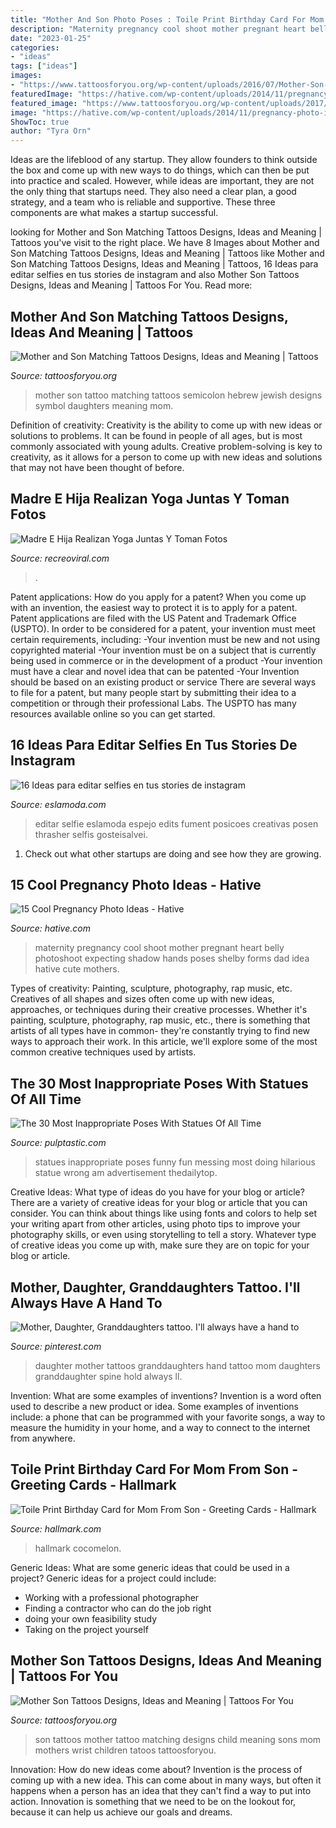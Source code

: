 ```yaml
---
title: "Mother And Son Photo Poses : Toile Print Birthday Card For Mom From Son"
description: "Maternity pregnancy cool shoot mother pregnant heart belly photoshoot expecting shadow hands poses shelby forms dad idea hative cute mothers"
date: "2023-01-25"
categories:
- "ideas"
tags: ["ideas"]
images:
- "https://www.tattoosforyou.org/wp-content/uploads/2016/07/Mother-Son-Tattoos-Small.jpg"
featuredImage: "https://hative.com/wp-content/uploads/2014/11/pregnancy-photo-ideas/15-cool-pregnancy-photo-ideas.jpg"
featured_image: "https://www.tattoosforyou.org/wp-content/uploads/2017/06/Matching-Tattoo-Ideas-for-Mother-and-Son.jpg"
image: "https://hative.com/wp-content/uploads/2014/11/pregnancy-photo-ideas/15-cool-pregnancy-photo-ideas.jpg"
ShowToc: true
author: "Tyra Orn"
---
```



Ideas are the lifeblood of any startup. They allow founders to think outside the box and come up with new ways to do things, which can then be put into practice and scaled. However, while ideas are important, they are not the only thing that startups need. They also need a clear plan, a good strategy, and a team who is reliable and supportive. These three components are what makes a startup successful.

	

		
looking for Mother and Son Matching Tattoos Designs, Ideas and Meaning | Tattoos you've visit to the right place. We have 8 Images about Mother and Son Matching Tattoos Designs, Ideas and Meaning | Tattoos like Mother and Son Matching Tattoos Designs, Ideas and Meaning | Tattoos, 16 Ideas para editar selfies en tus stories de instagram and also Mother Son Tattoos Designs, Ideas and Meaning | Tattoos For You. Read more:
		
    
## Mother And Son Matching Tattoos Designs, Ideas And Meaning | Tattoos

<img loading=lazy src="https://www.tattoosforyou.org/wp-content/uploads/2017/06/Matching-Tattoo-Ideas-for-Mother-and-Son.jpg" onerror="this.onerror=null;this.src='https://tse3.mm.bing.net/th?id=OIP.g7Pne_asmbdXN2pKFNbnuwAAAA&amp;pid=15.1';" alt="Mother and Son Matching Tattoos Designs, Ideas and Meaning | Tattoos">

_Source: tattoosforyou.org_

>mother son tattoo matching tattoos semicolon hebrew jewish designs symbol daughters meaning mom. 

	

Definition of creativity:
Creativity is the ability to come up with new ideas or solutions to problems. It can be found in people of all ages, but is most commonly associated with young adults. Creative problem-solving is key to creativity, as it allows for a person to come up with new ideas and solutions that may not have been thought of before.

    
## Madre E Hija Realizan Yoga Juntas Y Toman Fotos

<img loading=lazy src="https://www.recreoviral.com/wp-content/uploads/2015/01/043.jpg" onerror="this.onerror=null;this.src='https://tse3.mm.bing.net/th?id=OIP.InUXV_T68PROKrpoAxc6eQHaHa&amp;pid=15.1';" alt="Madre E Hija Realizan Yoga Juntas Y Toman Fotos">

_Source: recreoviral.com_

>. 

	

Patent applications: How do you apply for a patent?
When you come up with an invention, the easiest way to protect it is to apply for a patent. Patent applications are filed with the US Patent and Trademark Office (USPTO). In order to be considered for a patent, your invention must meet certain requirements, including: 
-Your invention must be new and not using copyrighted material
-Your invention must be on a subject that is currently being used in commerce or in the development of a product
-Your invention must have a clear and novel idea that can be patented
-Your Invention should be based on an existing product or service There are several ways to file for a patent, but many people start by submitting their idea to a competition or through their professional Labs. The USPTO has many resources available online so you can get started.

    
## 16 Ideas Para Editar Selfies En Tus Stories De Instagram

<img loading=lazy src="https://eslamoda.com/wp-content/uploads/sites/2/2018/03/ideas-editar-fotos-snapchat.jpg" onerror="this.onerror=null;this.src='https://tse4.mm.bing.net/th?id=OIP.5uQ6zlx1h0jfERCe98JpngHaJ4&amp;pid=15.1';" alt="16 Ideas para editar selfies en tus stories de instagram">

_Source: eslamoda.com_

>editar selfie eslamoda espejo edits fument posicoes creativas posen thrasher selfis gosteisalvei. 

	

1. Check out what other startups are doing and see how they are growing.

    
## 15 Cool Pregnancy Photo Ideas - Hative

<img loading=lazy src="https://hative.com/wp-content/uploads/2014/11/pregnancy-photo-ideas/15-cool-pregnancy-photo-ideas.jpg" onerror="this.onerror=null;this.src='https://tse4.mm.bing.net/th?id=OIP.mvGAmYevFz5_8FiHguZe6wHaKx&amp;pid=15.1';" alt="15 Cool Pregnancy Photo Ideas - Hative">

_Source: hative.com_

>maternity pregnancy cool shoot mother pregnant heart belly photoshoot expecting shadow hands poses shelby forms dad idea hative cute mothers. 

	

Types of creativity: Painting, sculpture, photography, rap music, etc.
Creatives of all shapes and sizes often come up with new ideas, approaches, or techniques during their creative processes. Whether it's painting, sculpture, photography, rap music, etc., there is something that artists of all types have in common- they're constantly trying to find new ways to approach their work. In this article, we'll explore some of the most common creative techniques used by artists.

    
## The 30 Most Inappropriate Poses With Statues Of All Time

<img loading=lazy src="https://i1.wp.com/pulptastic.com/wp-content/uploads/2014/07/fun-with-statues-0.jpg?resize=500%2C884" onerror="this.onerror=null;this.src='https://tse4.mm.bing.net/th?id=OIP.AF2ucmKSK3b8lKuAodyH3QHaNG&amp;pid=15.1';" alt="The 30 Most Inappropriate Poses With Statues Of All Time">

_Source: pulptastic.com_

>statues inappropriate poses funny fun messing most doing hilarious statue wrong am advertisement thedailytop. 

	

Creative Ideas: What type of ideas do you have for your blog or article?
There are a variety of creative ideas for your blog or article that you can consider. You can think about things like using fonts and colors to help set your writing apart from other articles, using photo tips to improve your photography skills, or even using storytelling to tell a story. Whatever type of creative ideas you come up with, make sure they are on topic for your blog or article.

    
## Mother, Daughter, Granddaughters Tattoo. I&#039;ll Always Have A Hand To

<img loading=lazy src="https://i.pinimg.com/736x/fb/16/96/fb1696f5247946796dc796df0338993f.jpg" onerror="this.onerror=null;this.src='https://tse3.mm.bing.net/th?id=OIP.mDcbZlm_G-9rbMO4EclgAQHaNJ&amp;pid=15.1';" alt="Mother, Daughter, Granddaughters tattoo. I&#039;ll always have a hand to">

_Source: pinterest.com_

>daughter mother tattoos granddaughters hand tattoo mom daughters granddaughter spine hold always ll. 

	

Invention: What are some examples of inventions?
Invention is a word often used to describe a new product or idea. Some examples of inventions include: a phone that can be programmed with your favorite songs, a way to measure the humidity in your home, and a way to connect to the internet from anywhere.

    
## Toile Print Birthday Card For Mom From Son - Greeting Cards - Hallmark

<img loading=lazy src="https://www.hallmark.com/dw/image/v2/AALB_PRD/on/demandware.static/-/Sites-hallmark-master/default/dw9d5f4e07/images/finished-goods/Toile-Print-Birthday-Card-for-Mom-From-Son-root-599FBD8003_PV.1.FBD8003.jpg_Source_Image.jpg" onerror="this.onerror=null;this.src='https://tse2.mm.bing.net/th?id=OIP.a60Y4t0mOHfMzQSiVpqC1QHaKz&amp;pid=15.1';" alt="Toile Print Birthday Card for Mom From Son - Greeting Cards - Hallmark">

_Source: hallmark.com_

>hallmark cocomelon. 

	

Generic Ideas: What are some generic ideas that could be used in a project?
Generic ideas for a project could include: 
- Working with a professional photographer 
- Finding a contractor who can do the job right 
- doing your own feasibility study 
- Taking on the project yourself

    
## Mother Son Tattoos Designs, Ideas And Meaning | Tattoos For You

<img loading=lazy src="https://www.tattoosforyou.org/wp-content/uploads/2016/07/Mother-Son-Tattoos-Small.jpg" onerror="this.onerror=null;this.src='https://tse4.mm.bing.net/th?id=OIP.HTVdmZSs-fET0HSDMUuAHAAAAA&amp;pid=15.1';" alt="Mother Son Tattoos Designs, Ideas and Meaning | Tattoos For You">

_Source: tattoosforyou.org_

>son tattoos mother tattoo matching designs child meaning sons mom mothers wrist children tatoos tattoosforyou. 

	

Innovation: How do new ideas come about?
Invention is the process of coming up with a new idea. This can come about in many ways, but often it happens when a person has an idea that they can't find a way to put into action. Innovation is something that we need to be on the lookout for, because it can help us achieve our goals and dreams.

